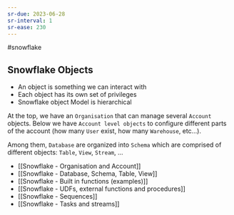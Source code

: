 ```yaml
---
sr-due: 2023-06-28
sr-interval: 1
sr-ease: 230
---
```


#snowflake

## Snowflake Objects

- An object is something we can interact with
- Each object has its own set of privileges
- Snowflake object Model is hierarchical

At the top, we have an `Organisation` that can manage several `Account` objects.
Below we have `Account level objects` to configure different parts of the account (how many `User` exist, how many `Warehouse`, etc...).

Among them, `Database` are organized into `Schema` which are comprised of different objects: `Table`, `View`, `Stream`, ...

- [[Snowflake - Organisation and Account]]
- [[Snowflake - Database, Schema, Table, View]]
- [[Snowflake - Built in functions (examples)]]
- [[Snowflake - UDFs, external functions and procedures]]
- [[Snowflake - Sequences]]
- [[Snowflake - Tasks and streams]]
